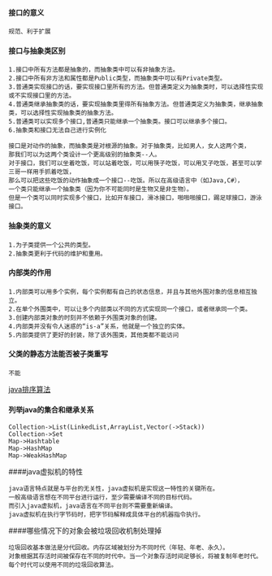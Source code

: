 #### 接口的意义
```
规范、利于扩展
```
#### 接口与抽象类区别
```
1.接口中所有方法都是抽象的，而抽象类中可以有非抽象方法。
2.接口中所有非方法和属性都是Public类型，而抽象类中可以有Private类型。
3.普通类实现接口的话，要实现接口里所有的方法。但普通类定义为抽象类时，可以选择性实现或不实现接口里的方法。
4.普通类继承抽象类的话，要实现抽象类里得所有抽象方法。但普通类定义为抽象类，继承抽象类，可以选择性实现抽象类的抽象方法。
5.普通类可以实现多个接口,普通类只能继承一个抽象类。接口可以继承多个接口。
6.抽象类和接口无法自己进行实例化

接口是对动作的抽象，而抽象类是对根源的抽象。对于抽象类，比如男人，女人这两个类，
那我们可以为这两个类设计一个更高级别的抽象类--人。
对于接口，我们可以坐着吃饭，可以站着吃饭，可以用筷子吃饭，可以用叉子吃饭，甚至可以学三哥一样用手抓着吃饭，
那么可以把这些吃饭的动作抽象成一个接口--吃饭。所以在高级语言中（如Java,C#），
一个类只能继承一个抽象类（因为你不可能同时是生物又是非生物）。
但是一个类可以同时实现多个接口，比如开车接口，滑冰接口，啪啪啪接口，踢足球接口，游泳接口。

```
#### 抽象类的意义
```
1.为子类提供一个公共的类型。
2.抽象类更利于代码的维护和重用。
```
#### 内部类的作用
```
1.内部类可以用多个实例，每个实例都有自己的状态信息，并且与其他外围对象的信息相互独立。
2.在单个外围类中，可以让多个内部类以不同的方式实现同一个接口，或者继承同一个类。
3.创建内部类对象的时刻并不依赖于外围类对象的创建。
4.内部类并没有令人迷惑的“is-a”关系，他就是一个独立的实体。
5.内部类提供了更好的封装，除了该外围类，其他类都不能访问
```

#### 父类的静态方法能否被子类重写
```
不能
```
[java排序算法](http://blog.csdn.net/qy1387/article/details/7752973)


#### 列举java的集合和继承关系
```
Collection->List(LinkedList,ArrayList,Vector(->Stack))
Collection->Set
Map->Hashtable
Map->HashMap
Map->WeakHashMap

```

####java虚拟机的特性
```
java语言特点就是与平台的无关性，java虚拟机是实现这一特性的关键所在。
一般高级语言想在不同平台进行运行，至少需要编译不同的目标代码。
而引入java虚拟机，java语言在不同平台则不需要重新编译。
java虚拟机在执行字节码时，把字节码解释成具体平台的机器指令执行。
```

####哪些情况下的对象会被垃圾回收机制处理掉
```
垃圾回收基本做法是分代回收。内存区域被划分为不同时代（年轻、年老、永久）。
对象根据其存活时间被保存在不同的时代中。当一个对象存活时间足够长，将被复制年老时代。
每个时代可以使用不同的垃圾回收算法。
```

####
```
```

####
```
```

